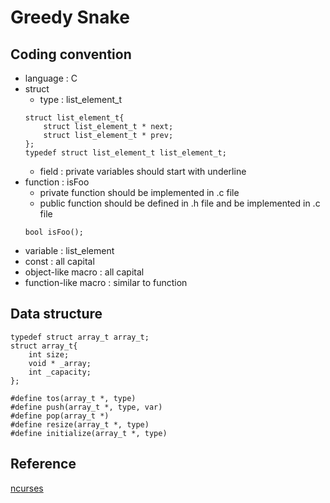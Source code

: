 # Greedy Snake

## Coding convention

* language : C
* struct 
    * type : list_element_t
    ```c=
    struct list_element_t{
        struct list_element_t * next;
        struct list_element_t * prev;
    };
    typedef struct list_element_t list_element_t;
    ```
    * field : private variables should start with underline
* function : isFoo
    * private function should be implemented in .c file
    * public function should be defined in .h file and be implemented in .c file
    ```c=
    bool isFoo();
    ```
* variable : list_element
* const : all capital
* object-like macro : all capital
* function-like macro : similar to function

## Data structure

```c=
typedef struct array_t array_t;
struct array_t{
    int size;
    void * _array;
    int _capacity;
};
```

```c=
#define tos(array_t *, type)
#define push(array_t *, type, var)
#define pop(array_t *)
#define resize(array_t *, type)
#define initialize(array_t *, type)
```

## Reference

[ncurses](https://invisible-island.net/ncurses/ncurses.html)